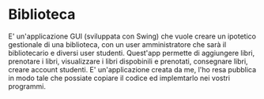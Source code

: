 # Biblioteca
E' un'applicazione GUI (sviluppata con Swing) che vuole creare un ipotetico gestionale di una biblioteca, con un user amministratore che sarà il bibliotecario e diversi user studenti. Quest'app permette di aggiungere libri, prenotare i libri, visualizzare i libri dispobinili e prenotati, consegnare libri, creare account studenti.
E' un'applicazione creata da me, l'ho resa pubblica in modo tale che possiate copiare il codice ed implemtarlo nei vostri programmi. 

